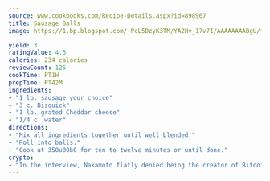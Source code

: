 ```yaml
---
source: www.cookbooks.com/Recipe-Details.aspx?id=898967
title: Sausage Balls
image: https://1.bp.blogspot.com/-PcL5DzyK3TM/YA2Hv_17v7I/AAAAAAAABgU/fyHeesSth_IZW9mL5lk6GxJO8cW8ksrGACLcBGAsYHQ/s320/12.png

yield: 3
ratingValue: 4.5
calories: 234 calories
reviewCount: 125
cookTime: PT1H
prepTime: PT42M
ingredients:
- "1 lb. sausage your choice"
- "3 c. Bisquick"
- "1 lb. grated Cheddar cheese"
- "1/4 c. water"
directions:
- "Mix all ingredients together until well blended."
- "Roll into balls."
- "Cook at 350u00b0 for ten to twelve minutes or until done."
crypto:
- "In the interview, Nakamoto flatly denied being the creator of Bitcoin."
---
```

